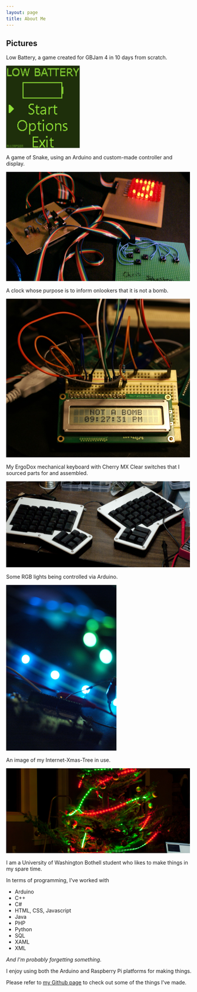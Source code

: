 ```yaml
---
layout: page
title: About Me
---
```


## Pictures

Low Battery, a game created for GBJam 4 in 10 days from scratch.

<img alt="Low Battery Screenshot" src="images/lowbattery.gif" style="width:200px;"/>
<br />

A game of Snake, using an Arduino and custom-made controller and display.

<img alt="Snake Game PCB" src="images/snake.jpg" style="width:500px;"/>
<br />

A clock whose purpose is to inform onlookers that it is not a bomb.

<img alt="THIS IS NOT A BOMB" src="images/notabomb2.JPG" style="width:500px;"/>
<br />

My ErgoDox mechanical keyboard with Cherry MX Clear switches that I sourced parts for and assembled.

<img alt="Ergodox mechanical keyboard" src="images/ergodox.jpg" style="width:500px;"/>
<br />

Some RGB lights being controlled via Arduino.

<img alt="RGB Lights" src="images/rgb lights.jpg" style="width:300px;"/>
<br />

An image of my Internet-Xmas-Tree in use.

<img alt="Xmas Tree Lights" src="images/xmas tree.jpg" style="width:500px;"/>

I am a University of Washington Bothell student who likes to make things in my spare time.

In terms of programming, I've worked with
- Arduino
- C++
- C#
- HTML, CSS, Javascript
- Java
- PHP
- Python
- SQL
- XAML
- XML

_And I'm probably forgetting something._

I enjoy using both the Arduino and Raspberry Pi platforms for making things.

Please refer to [my Github page](https://github.com/chris-johnston) to check out some of the things I've made.